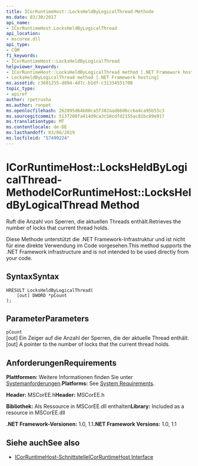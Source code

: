 ```yaml
---
title: ICorRuntimeHost::LocksHeldByLogicalThread-Methode
ms.date: 03/30/2017
api_name:
- ICorRuntimeHost.LocksHeldByLogicalThread
api_location:
- mscoree.dll
api_type:
- COM
f1_keywords:
- ICorRuntimeHost::LocksHeldByLogicalThread
helpviewer_keywords:
- ICorRuntimeHost::LocksHeldByLogicalThread method [.NET Framework hosting]
- LocksHeldByLogicalThread method [.NET Framework hosting]
ms.assetid: c3601255-d894-4d7c-b1df-c31334551700
topic_type:
- apiref
author: rpetrusha
ms.author: ronpet
ms.openlocfilehash: 262895d64b80ca5f382aad66d6cc6a4ca95b53c3
ms.sourcegitcommit: 5137208fa414d9ca3c58cdfd2155ac81bc89e917
ms.translationtype: MT
ms.contentlocale: de-DE
ms.lasthandoff: 03/06/2019
ms.locfileid: "57499224"
---
```

# <a name="icorruntimehostlocksheldbylogicalthread-method"></a><span data-ttu-id="b18a3-102">ICorRuntimeHost::LocksHeldByLogicalThread-Methode</span><span class="sxs-lookup"><span data-stu-id="b18a3-102">ICorRuntimeHost::LocksHeldByLogicalThread Method</span></span>
<span data-ttu-id="b18a3-103">Ruft die Anzahl von Sperren, die aktuellen Threads enthält.</span><span class="sxs-lookup"><span data-stu-id="b18a3-103">Retrieves the number of locks that current thread holds.</span></span>  
  
 <span data-ttu-id="b18a3-104">Diese Methode unterstützt die .NET Framework-Infrastruktur und ist nicht für eine direkte Verwendung im Code vorgesehen.</span><span class="sxs-lookup"><span data-stu-id="b18a3-104">This method supports the .NET Framework infrastructure and is not intended to be used directly from your code.</span></span>  
  
## <a name="syntax"></a><span data-ttu-id="b18a3-105">Syntax</span><span class="sxs-lookup"><span data-stu-id="b18a3-105">Syntax</span></span>  
  
```  
HRESULT LocksHeldByLogicalThread(  
    [out] DWORD *pCount  
);  
```  
  
## <a name="parameters"></a><span data-ttu-id="b18a3-106">Parameter</span><span class="sxs-lookup"><span data-stu-id="b18a3-106">Parameters</span></span>  
 `pCount`  
 <span data-ttu-id="b18a3-107">[out] Ein Zeiger auf die Anzahl der Sperren, die der aktuelle Thread enthält.</span><span class="sxs-lookup"><span data-stu-id="b18a3-107">[out] A pointer to the number of locks that the current thread holds.</span></span>  
  
## <a name="requirements"></a><span data-ttu-id="b18a3-108">Anforderungen</span><span class="sxs-lookup"><span data-stu-id="b18a3-108">Requirements</span></span>  
 <span data-ttu-id="b18a3-109">**Plattformen:** Weitere Informationen finden Sie unter [Systemanforderungen](../../../../docs/framework/get-started/system-requirements.md).</span><span class="sxs-lookup"><span data-stu-id="b18a3-109">**Platforms:** See [System Requirements](../../../../docs/framework/get-started/system-requirements.md).</span></span>  
  
 <span data-ttu-id="b18a3-110">**Header:** MSCorEE.h</span><span class="sxs-lookup"><span data-stu-id="b18a3-110">**Header:** MSCorEE.h</span></span>  
  
 <span data-ttu-id="b18a3-111">**Bibliothek:** Als Ressource in MSCorEE.dll enthalten</span><span class="sxs-lookup"><span data-stu-id="b18a3-111">**Library:** Included as a resource in MSCorEE.dll</span></span>  
  
 <span data-ttu-id="b18a3-112">**.NET Framework-Versionen:** 1.0, 1.1</span><span class="sxs-lookup"><span data-stu-id="b18a3-112">**.NET Framework Versions:** 1.0, 1.1</span></span>  
  
## <a name="see-also"></a><span data-ttu-id="b18a3-113">Siehe auch</span><span class="sxs-lookup"><span data-stu-id="b18a3-113">See also</span></span>
- [<span data-ttu-id="b18a3-114">ICorRuntimeHost-Schnittstelle</span><span class="sxs-lookup"><span data-stu-id="b18a3-114">ICorRuntimeHost Interface</span></span>](../../../../docs/framework/unmanaged-api/hosting/icorruntimehost-interface.md)
